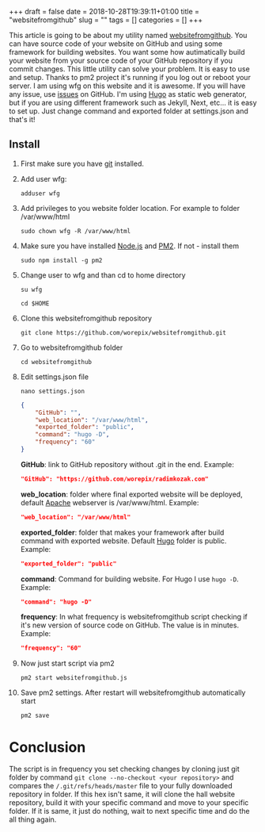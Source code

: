 +++ 
draft = false
date = 2018-10-28T19:39:11+01:00
title = "websitefromgithub"
slug = "" 
tags = []
categories = []
+++

This article is going to be about my utility named [websitefromgithub](https://github.com/worepix/websitefromgithub). You can have source code of your website on GitHub and using some framework for building websites. You want some how autimatically build your website from your source code of your GitHub repository if you commit changes. This little utility can solve your problem. It is easy to use and setup. Thanks to pm2 project it's running if you log out or reboot your server. I am using wfg on this website and it is awesome. If you will have any issue, use [issues](https://github.com/worepix/websitefromgithub/issues) on GitHub. I'm using [Hugo](https://gohugo.io) as static web generator, but if you are using different framework such as Jekyll, Next, etc... it is easy to set up. Just change command and exported folder at settings.json and that's it!

## Install
1. First make sure you have <a href="https://git-scm.com/" target="_blank">git</a> installed.
2. Add user wfg:
    
    ```
    adduser wfg
    ```

3. Add privileges to you website folder location. For example to folder /var/www/html
    
    ```
    sudo chown wfg -R /var/www/html
    ```

4. Make sure you have installed <a href="https://nodejs.org" target="_blank">Node.js</a> and <a href="http://pm2.keymetrics.io/" target="_blank">PM2</a>. If not - install them
   
    ```
    sudo npm install -g pm2
    ```

5. Change user to wfg and than cd to home directory
   
    ```
    su wfg
    ```
   
    ```
    cd $HOME
    ```

4. Clone this websitefromgithub repository
   
    ```
    git clone https://github.com/worepix/websitefromgithub.git
    ```

5. Go to websitefromgithub folder
    
    ```
    cd websitefromgithub
    ```

7. Edit settings.json file
    
    ```
    nano settings.json
    ```

    ```json
    {
        "GitHub": "",
        "web_location": "/var/www/html",
        "exported_folder": "public",
        "command": "hugo -D",
        "frequency": "60"
    }
    ```

    **GitHub**: link to GitHub repository without .git in the end. Example:
    
    ```json
    "GitHub": "https://github.com/worepix/radimkozak.com"
    ```

    **web_location**: folder where final exported website will be deployed, default <a href="https://httpd.apache.org/" target="_blank">Apache</a> webserver is /var/www/html. Example:
    
    ```json
    "web_location": "/var/www/html"
    ```

    **exported_folder**: folder that makes your framework after build command with exported website. Default <a href="https://gohugo.io/" target="_blank">Hugo</a> folder is public. Example:
    
    ```json
    "exported_folder": "public"
    ```

    **command**: Command for building website. For Hugo I use `hugo -D`. Example:
    
    ```json
    "command": "hugo -D"
    ```

    **frequency**: In what frequency is websitefromgithub script checking if it's new version of source code on GitHub. The value is in minutes. Example:
   
    ```json
    "frequency": "60"
    ```

8. Now just start script via pm2
   
    ```
    pm2 start websitefromgithub.js
    ```

9. Save pm2 settings. After restart will websitefromgithub automatically start
   
    ```
    pm2 save
    ```

# Conclusion
The script is in frequency you set checking changes by cloning just git folder by command `git clone --no-checkout <your repository>` and compares the `/.git/refs/heads/master` file to your fully downloaded repository in folder. If this hex isn't same, it will clone the hall website repository, build it with your specific command and move to your specific folder. If it is same, it just do nothing, wait to next specific time and do the all thing again.